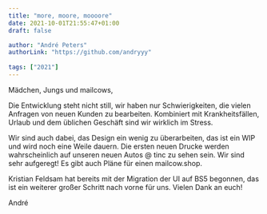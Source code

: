 ```yaml
---
title: "more, moore, moooore"
date: 2021-10-01T21:55:47+01:00
draft: false

author: "André Peters"
authorLink: "https://github.com/andryyy"
  
tags: ["2021"]
---
```


Mädchen, Jungs und mailcows,

Die Entwicklung steht nicht still, wir haben nur Schwierigkeiten, die vielen Anfragen von neuen Kunden zu bearbeiten. Kombiniert mit Krankheitsfällen, Urlaub und dem üblichen Geschäft sind wir wirklich im Stress.

Wir sind auch dabei, das Design ein wenig zu überarbeiten, das ist ein WIP und wird noch eine Weile dauern. Die ersten neuen Drucke werden wahrscheinlich auf unseren neuen Autos @ tinc zu sehen sein. Wir sind sehr aufgeregt! Es gibt auch Pläne für einen mailcow.shop.

Kristian Feldsam hat bereits mit der Migration der UI auf BS5 begonnen, das ist ein weiterer großer Schritt nach vorne für uns. Vielen Dank an euch!

André